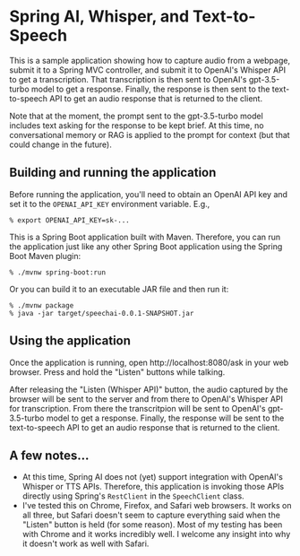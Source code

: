# Spring AI, Whisper, and Text-to-Speech

This is a sample application showing how to capture audio from a webpage,
submit it to a Spring MVC controller, and submit it to OpenAI's Whisper API
to get a transcription. That transcription is then sent to OpenAI's 
gpt-3.5-turbo model to get a response. Finally, the response is then sent to the
text-to-speech API to get an audio response that is returned to the client.

Note that at the moment, the prompt sent to the gpt-3.5-turbo model includes
text asking for the response to be kept brief. At this time, no conversational
memory or RAG is applied to the prompt for context (but that could change in
the future).

## Building and running the application

Before running the application, you'll need to obtain an OpenAI API
key and set it to the `OPENAI_API_KEY` environment variable. E.g.,

```
% export OPENAI_API_KEY=sk-...
```

This is a Spring Boot application built with Maven. Therefore, you can run
the application just like any other Spring Boot application using the Spring
Boot Maven plugin:

```
% ./mvnw spring-boot:run
```

Or you can build it to an executable JAR file and then run it:

```
% ./mvnw package
% java -jar target/speechai-0.0.1-SNAPSHOT.jar
```

## Using the application

Once the application is running, open http://localhost:8080/ask in your
web browser. Press and hold the "Listen" buttons while talking.

After releasing the "Listen (Whisper API)" button, the audio captured by the
browser will be sent to the  server and from there to OpenAI's Whisper API for
transcription. From there the transcritpion will be sent to OpenAI's gpt-3.5-turbo
model to get a response. Finally, the response will be sent to the text-to-speech
API to get an audio response that is returned to the client.

## A few notes...

- At this time, Spring AI does not (yet) support integration with OpenAI's
Whisper or TTS APIs. Therefore, this application is invoking those APIs directly
using Spring's `RestClient` in the `SpeechClient` class.
- I've tested this on Chrome, Firefox, and Safari web browsers. It works on
all three, but Safari doesn't seem to capture everything said when the "Listen"
button is held (for some reason). Most of my testing has been with Chrome and
it works incredibly well. I welcome any insight into why it doesn't work as well
with Safari.
